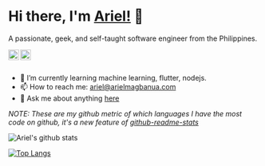 # Hi there, I'm [Ariel!](https://arielmagbanua.github.io) 👋

A passionate, geek, and self-taught software engineer from the Philippines.

<a href="https://twitter.com/Ariel_Magbanua">
  <img align="left" alt="Ariel Magbanua | Twitter" width="21px" src="https://raw.githubusercontent.com/anuraghazra/anuraghazra/master/assets/twitter.svg" />
</a>

<a href="https://sourcerer.io/arielmagbanua">
  <img align="left" src="https://sourcerer.io/icons/logo-sharing.svg" height="21px" alt="Sourcerer">
</a>

<br /><br />

- 🌱 I’m currently learning machine learning, flutter, nodejs.
- 📫 How to reach me: [ariel@arielmagbanua.com](mailto:ariel@arielmagbanua.com)
- 💬 Ask me about anything [here](https://github.com/arielmagbanua/arielmagbanua/issues)

*NOTE: These are my github metric of which languages I have the most code on github, it's a new feature of [github-readme-stats](https://github.com/anuraghazra/github-readme-stats)*

![Ariel's github stats](https://github-readme-stats.vercel.app/api?username=arielmagbanua&show_icons=true&include_all_commits=true&count_private=true&theme=dark)

[![Top Langs](https://github-readme-stats.vercel.app/api/top-langs/?username=arielmagbanua&layout=compact&theme=dark)](https://github.com/anuraghazra/github-readme-stats)

<!--
*My Github metric of which languages I have the most code on github, it's a new feature of [github-readme-stats](https://github.com/anuraghazra/github-readme-stats)*
**arielmagbanua/arielmagbanua** is a ✨ _special_ ✨ repository because its `README.md` (this file) appears on your GitHub profile.

Here are some ideas to get you started:

- 🔭 I’m currently working on ...
- 🌱 I’m currently learning ...
- 👯 I’m looking to collaborate on ...
- 🤔 I’m looking for help with ...
- 💬 Ask me about ...
- 📫 How to reach me: ...
- 😄 Pronouns: ...
- ⚡ Fun fact: ...
-->
